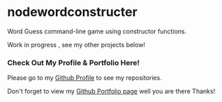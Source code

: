 # nodewordconstructer
Word Guess command-line game using constructor functions.

Work in progress , see my other projects below!

### Check Out My Profile & Portfolio Here!

Please go to my [Github Profile](https://github.com/Vincent440) to see my repositories.

Don't forget to view my [Github Portfolio page](https://vincent440.github.io/) well you are there Thanks!